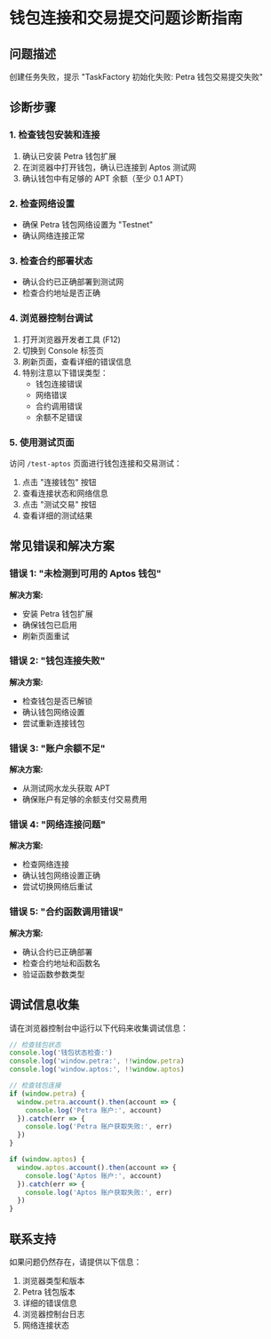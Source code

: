 # 钱包连接和交易提交问题诊断指南

## 问题描述
创建任务失败，提示 "TaskFactory 初始化失败: Petra 钱包交易提交失败"

## 诊断步骤

### 1. 检查钱包安装和连接
1. 确认已安装 Petra 钱包扩展
2. 在浏览器中打开钱包，确认已连接到 Aptos 测试网
3. 确认钱包中有足够的 APT 余额（至少 0.1 APT）

### 2. 检查网络设置
- 确保 Petra 钱包网络设置为 "Testnet"
- 确认网络连接正常

### 3. 检查合约部署状态
- 确认合约已正确部署到测试网
- 检查合约地址是否正确

### 4. 浏览器控制台调试
1. 打开浏览器开发者工具 (F12)
2. 切换到 Console 标签页
3. 刷新页面，查看详细的错误信息
4. 特别注意以下错误类型：
   - 钱包连接错误
   - 网络错误
   - 合约调用错误
   - 余额不足错误

### 5. 使用测试页面
访问 `/test-aptos` 页面进行钱包连接和交易测试：
1. 点击 "连接钱包" 按钮
2. 查看连接状态和网络信息
3. 点击 "测试交易" 按钮
4. 查看详细的测试结果

## 常见错误和解决方案

### 错误 1: "未检测到可用的 Aptos 钱包"
**解决方案:**
- 安装 Petra 钱包扩展
- 确保钱包已启用
- 刷新页面重试

### 错误 2: "钱包连接失败"
**解决方案:**
- 检查钱包是否已解锁
- 确认钱包网络设置
- 尝试重新连接钱包

### 错误 3: "账户余额不足"
**解决方案:**
- 从测试网水龙头获取 APT
- 确保账户有足够的余额支付交易费用

### 错误 4: "网络连接问题"
**解决方案:**
- 检查网络连接
- 确认钱包网络设置正确
- 尝试切换网络后重试

### 错误 5: "合约函数调用错误"
**解决方案:**
- 确认合约已正确部署
- 检查合约地址和函数名
- 验证函数参数类型

## 调试信息收集

请在浏览器控制台中运行以下代码来收集调试信息：

```javascript
// 检查钱包状态
console.log('钱包状态检查:')
console.log('window.petra:', !!window.petra)
console.log('window.aptos:', !!window.aptos)

// 检查钱包连接
if (window.petra) {
  window.petra.account().then(account => {
    console.log('Petra 账户:', account)
  }).catch(err => {
    console.log('Petra 账户获取失败:', err)
  })
}

if (window.aptos) {
  window.aptos.account().then(account => {
    console.log('Aptos 账户:', account)
  }).catch(err => {
    console.log('Aptos 账户获取失败:', err)
  })
}
```

## 联系支持

如果问题仍然存在，请提供以下信息：
1. 浏览器类型和版本
2. Petra 钱包版本
3. 详细的错误信息
4. 浏览器控制台日志
5. 网络连接状态 